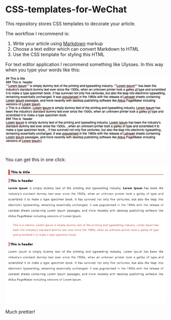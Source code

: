 # CSS-templates-for-WeChat
This repository stores CSS templates to decorate your article.

The workflow I recommend is:
1. Write your article using [Markdown](https://en.wikipedia.org/wiki/Markdown) markup
2. Choose a text editor which can convert Markdown to HTML
3. Use the CSS template for styling this HTML

For text editor application I recommend something like Ulysses. In this way when you type your words like this:

![](media/15694187706450.jpg)

You can get this in one click:

![](media/15694186169225.jpg)

Much prettier!
